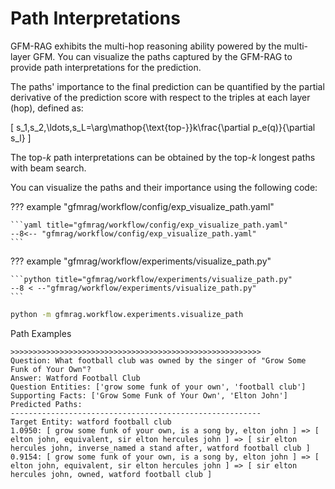 # Path Interpretations

GFM-RAG exhibits the multi-hop reasoning ability powered by the multi-layer GFM. You can visualize the paths captured by the GFM-RAG to provide path interpretations for the prediction.

The paths' importance to the final prediction can be quantified by the partial derivative of the prediction score with respect to the triples at each layer (hop), defined as:

\[
    s_1,s_2,\ldots,s_L=\arg\mathop{\text{top-}}k\frac{\partial p_e(q)}{\partial s_l}
\]

The top-$k$ path interpretations can be obtained by the top-$k$ longest paths with beam search.

You can visualize the paths and their importance using the following code:

??? example "gfmrag/workflow/config/exp_visualize_path.yaml"

    ```yaml title="gfmrag/workflow/config/exp_visualize_path.yaml"
    --8<-- "gfmrag/workflow/config/exp_visualize_path.yaml"
    ```

??? example "gfmrag/workflow/experiments/visualize_path.py"

    ```python title="gfmrag/workflow/experiments/visualize_path.py"
    --8 < --"gfmrag/workflow/experiments/visualize_path.py"
    ```

```bash
python -m gfmrag.workflow.experiments.visualize_path
```

Path Examples

```
>>>>>>>>>>>>>>>>>>>>>>>>>>>>>>>>>>>>>>>>>>>>>>>>>>>>>>>>
Question: What football club was owned by the singer of "Grow Some Funk of Your Own"?
Answer: Watford Football Club
Question Entities: ['grow some funk of your own', 'football club']
Supporting Facts: ['Grow Some Funk of Your Own', 'Elton John']
Predicted Paths:
--------------------------------------------------------
Target Entity: watford football club
1.0950: [ grow some funk of your own, is a song by, elton john ] => [ elton john, equivalent, sir elton hercules john ] => [ sir elton hercules john, inverse_named a stand after, watford football club ]
0.9154: [ grow some funk of your own, is a song by, elton john ] => [ elton john, equivalent, sir elton hercules john ] => [ sir elton hercules john, owned, watford football club ]
```
